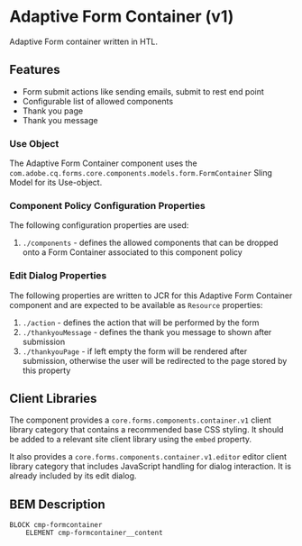 <!--
Copyright 2022 Adobe

Licensed under the Apache License, Version 2.0 (the "License");
you may not use this file except in compliance with the License.
You may obtain a copy of the License at

    http://www.apache.org/licenses/LICENSE-2.0

Unless required by applicable law or agreed to in writing, software
distributed under the License is distributed on an "AS IS" BASIS,
WITHOUT WARRANTIES OR CONDITIONS OF ANY KIND, either express or implied.
See the License for the specific language governing permissions and
limitations under the License.
-->
Adaptive Form Container (v1)
====
Adaptive Form container written in HTL.

## Features
* Form submit actions like sending emails, submit to rest end point
* Configurable list of allowed components
* Thank you page
* Thank you message

### Use Object
The Adaptive Form Container component uses the `com.adobe.cq.forms.core.components.models.form.FormContainer` Sling Model for its Use-object.

### Component Policy Configuration Properties
The following configuration properties are used:

1. `./components` - defines the allowed components that can be dropped onto a Form Container associated to this component policy

### Edit Dialog Properties
The following properties are written to JCR for this Adaptive Form Container component and are expected to be available as `Resource` 
properties:

1. `./action` - defines the action that will be performed by the form
2. `./thankyouMessage` - defines the thank you message to shown after submission
3. `./thankyouPage` - if left empty the form will be rendered after submission, otherwise the user will be redirected to the page stored by this
property

## Client Libraries
The component provides a `core.forms.components.container.v1` client library category that contains a recommended base
CSS styling. It should be added to a relevant site client library using the `embed` property.

It also provides a `core.forms.components.container.v1.editor` editor client library category that includes
JavaScript handling for dialog interaction. It is already included by its edit dialog.

## BEM Description
```
BLOCK cmp-formcontainer
    ELEMENT cmp-formcontainer__content
```

